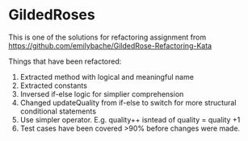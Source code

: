 # GildedRoses
This is one of the solutions for refactoring assignment from https://github.com/emilybache/GildedRose-Refactoring-Kata

Things that have been refactored:
<ol>
<li>Extracted method with logical and meaningful name
<li>Extracted constants
<li>Inversed if-else logic for simplier comprehension
<li>Changed updateQuality from if-else to switch for more structural conditional statements
<li>Use simpler operator. E.g. quality++ isntead of quality = quality +1
<li>Test cases have been covered >90% before changes were made.
</ol>

